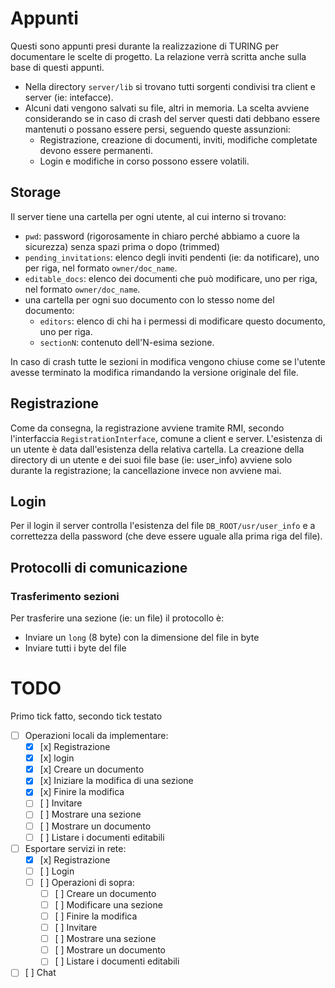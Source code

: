 # Appunti
Questi sono appunti presi durante la realizzazione di TURING per documentare le
scelte di progetto. La relazione verrà scritta anche sulla base di questi
appunti.

- Nella directory `server/lib` si trovano tutti sorgenti condivisi tra client e
server (ie: intefacce).
- Alcuni dati vengono salvati su file, altri in memoria. La scelta avviene
considerando se in caso di crash del server questi dati debbano essere
mantenuti o possano essere persi, seguendo queste assunzioni:
    - Registrazione, creazione di documenti, inviti, modifiche completate
    devono essere permanenti.
    - Login e modifiche in corso possono essere volatili.

## Storage
Il server tiene una cartella per ogni utente, al cui interno si trovano:
- `pwd`: password (rigorosamente in chiaro perché abbiamo a cuore la sicurezza)
    senza spazi prima o dopo (trimmed)
- `pending_invitations`: elenco degli inviti pendenti (ie: da notificare), uno
    per riga, nel formato `owner/doc_name`.
- `editable_docs`: elenco dei documenti che può modificare, uno per riga, nel
    formato `owner/doc_name`.
- una cartella per ogni suo documento con lo stesso nome del documento:
    - `editors`: elenco di chi ha i permessi di modificare questo documento,
        uno per riga.
    - `sectionN`: contenuto dell'N-esima sezione.

In caso di crash tutte le sezioni in modifica vengono chiuse come se l'utente
avesse terminato la modifica rimandando la versione originale del file.

## Registrazione
Come da consegna, la registrazione avviene tramite RMI, secondo l'interfaccia
`RegistrationInterface`, comune a client e server. L'esistenza di un utente è
data dall'esistenza della relativa cartella.
La creazione della directory di un utente e dei suoi file base (ie: user_info)
avviene solo durante la registrazione; la cancellazione invece non avviene mai.

## Login
Per il login il server controlla l'esistenza del file `DB_ROOT/usr/user_info` e
a correttezza della password (che deve essere uguale alla prima riga del file).

## Protocolli di comunicazione
### Trasferimento sezioni
Per trasferire una sezione (ie: un file) il protocollo è:
- Inviare un `long` (8 byte) con la dimensione del file in byte
- Inviare tutti i byte del file

# TODO
Primo tick fatto, secondo tick testato
- [ ] Operazioni locali da implementare:
  - [x] [x] Registrazione
  - [x] [x] login
  - [x] [x] Creare un documento
  - [x] [x] Iniziare la modifica di una sezione
  - [x] [x] Finire la modifica
  - [ ] [ ] Invitare
  - [ ] [ ] Mostrare una sezione
  - [ ] [ ] Mostrare un documento
  - [ ] [ ] Listare i documenti editabili
- [ ] Esportare servizi in rete:
  - [x] [x] Registrazione
  - [ ] [ ] Login
  - [ ] [ ] Operazioni di sopra:
    - [ ] [ ] Creare un documento
    - [ ] [ ] Modificare una sezione
    - [ ] [ ] Finire la modifica
    - [ ] [ ] Invitare
    - [ ] [ ] Mostrare una sezione
    - [ ] [ ] Mostrare un documento
    - [ ] [ ] Listare i documenti editabili
- [ ] [ ] Chat
